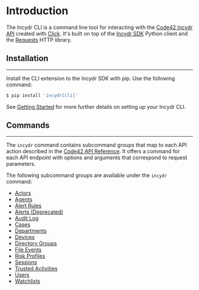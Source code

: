 # Introduction

The Incydr CLI is a command line tool for interacting with the [Code42 Incydr API](https://developer.code42.com/api) created with [Click](https://click.palletsprojects.com/en/8.1.x/).
It's built on top of the [Incydr SDK](../sdk/index.md) Python client and the [Requests](https://requests.readthedocs.io/en/latest/) HTTP library.

## Installation

---

Install the CLI extension to the Incydr SDK with pip.  Use the following command:

```bash
$ pip install 'incydr[cli]'
```

See [Getting Started](getting_started.md) for more further details on setting up your Incydr CLI.

## Commands

---

The `incydr` command contains subcommand groups that map to each API action described in the
[Code42 API Reference](https://developer.code42.com/api). It offers a command for each API endpoint with options and arguments that
correspond to request parameters.

The following subcommand groups are available under the `incydr` command:

* [Actors](cmds/actors.md)
* [Agents](cmds/agents.md)
* [Alert Rules](cmds/alert_rules.md)
* [Alerts (Deprecated)](cmds/alerts.md)
* [Audit Log](cmds/audit_log.md)
* [Cases](cmds/cases.md)
* [Departments](cmds/departments.md)
* [Devices](cmds/devices.md)
* [Directory Groups](cmds/directory_groups.md)
* [File Events](cmds/file_events.md)
* [Risk Profiles](cmds/risk_profiles.md)
* [Sessions](cmds/sessions.md)
* [Trusted Activities](cmds/trusted_activities.md)
* [Users](cmds/users.md)
* [Watchlists](cmds/watchlists.md)
